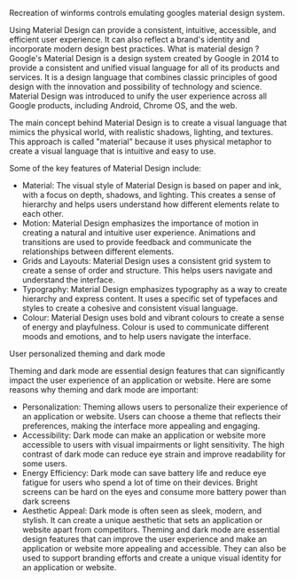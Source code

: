 Recreation of winforms controls emulating googles material design system.

Using Material Design can provide a consistent, intuitive, accessible, and efficient user experience. It can also reflect a brand's identity and incorporate modern design best practices.
What is material design ?
Google's Material Design is a design system created by Google in 2014 to provide a consistent and unified visual language for all of its products and services. It is a design language that combines classic principles of good design with the innovation and possibility of technology and science. Material Design was introduced to unify the user experience across all Google products, including Android, Chrome OS, and the web.

The main concept behind Material Design is to create a visual language that mimics the physical world, with realistic shadows, lighting, and textures. This approach is called "material" because it uses physical metaphor to create a visual language that is intuitive and easy to use.

Some of the key features of Material Design include:
-	Material: The visual style of Material Design is based on paper and ink, with a focus on depth, shadows, and lighting. This creates a sense of hierarchy and helps users understand how different elements relate to each other.
-	Motion: Material Design emphasizes the importance of motion in creating a natural and intuitive user experience. Animations and transitions are used to provide feedback and communicate the relationships between different elements.
-	Grids and Layouts: Material Design uses a consistent grid system to create a sense of order and structure. This helps users navigate and understand the interface.
-	Typography: Material Design emphasizes typography as a way to create hierarchy and express content. It uses a specific set of typefaces and styles to create a cohesive and consistent visual language.
-	Colour: Material Design uses bold and vibrant colours to create a sense of energy and playfulness. Colour is used to communicate different moods and emotions, and to help users navigate the interface.

User personalized theming and dark mode

Theming and dark mode are essential design features that can significantly impact the user experience of an application or website. Here are some reasons why theming and dark mode are important:
-	Personalization: Theming allows users to personalize their experience of an application or website. Users can choose a theme that reflects their preferences, making the interface more appealing and engaging.
-	Accessibility: Dark mode can make an application or website more accessible to users with visual impairments or light sensitivity. The high contrast of dark mode can reduce eye strain and improve readability for some users.
-	Energy Efficiency: Dark mode can save battery life and reduce eye fatigue for users who spend a lot of time on their devices. Bright screens can be hard on the eyes and consume more battery power than dark screens
-	Aesthetic Appeal: Dark mode is often seen as sleek, modern, and stylish. It can create a unique aesthetic that sets an application or website apart from competitors.
Theming and dark mode are essential design features that can improve the user experience and make an application or website more appealing and accessible. They can also be used to support branding efforts and create a unique visual identity for an application or website.

